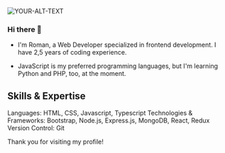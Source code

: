 <picture>
 <source media="(prefers-color-scheme: dark)" srcset="YOUR-DARKMODE-IMAGE">
 <source media="(prefers-color-scheme: light)" srcset="YOUR-LIGHTMODE-IMAGE">
 <img alt="YOUR-ALT-TEXT" src="YOUR-DEFAULT-IMAGE">
</picture>


### Hi there 👋

- I'm Roman, a Web Developer specialized in frontend development. I have 2,5 years of coding experience.

- JavaScript is my preferred programming languages, but I'm learning Python and PHP, too, at the moment.

## Skills & Expertise

Languages: HTML, CSS, Javascript, Typescript
Technologies & Frameworks: Bootstrap, Node.js, Express.js, MongoDB, React, Redux
Version Control: Git

Thank you for visiting my profile!

<!--
**rom4kov/rom4kov** is a ✨ _special_ ✨ repository because its `README.md` (this file) appears on your GitHub profile.

Here are some ideas to get you started:

- 🔭 I’m currently working on ...
- 🌱 I’m currently learning ...
- 👯 I’m looking to collaborate on ...
- 🤔 I’m looking for help with ...
- 💬 Ask me about ...
- 📫 How to reach me: ...
- 😄 Pronouns: ...
- ⚡ Fun fact: ...
-->
